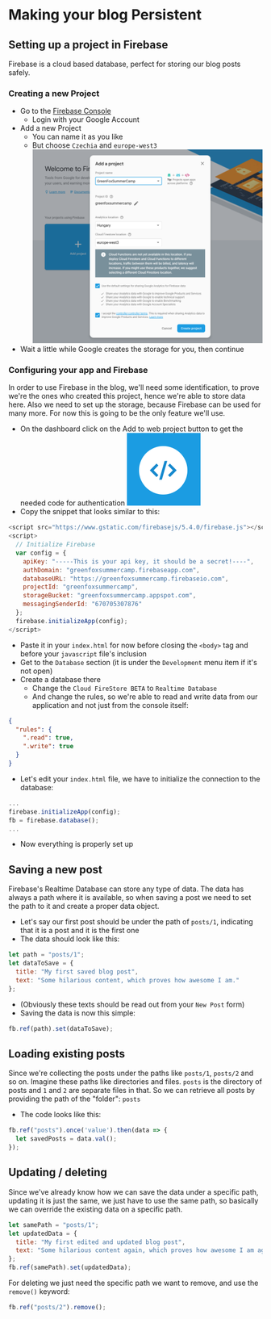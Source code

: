 # Making your blog Persistent

## Setting up a project in Firebase
Firebase is a cloud based database, perfect for storing our blog posts safely.

### Creating a new Project
- Go to the [Firebase Console](https://console.firebase.google.com/)
  - Login with your Google Account
- Add a new Project
  - You can name it as you like
  - But choose `Czechia` and `europe-west3`
![Create Firebase Project](assets/fb-create.png)
- Wait a little while Google creates the storage for you, then continue

### Configuring your app and Firebase
In order to use Firebase in the blog, we'll need some identification, to prove we're the ones who created this project, hence we're able to store data here. Also we need to set up the storage, because Firebase can be used for many more. For now this is going to be the only feature we'll use.
- On the dashboard click on the Add to web project button to get the needed code for authentication
![Add to web project](assets/fb-add-to-web.png)
- Copy the snippet that looks similar to this:
```javascript
<script src="https://www.gstatic.com/firebasejs/5.4.0/firebase.js"></script>
<script>
  // Initialize Firebase
  var config = {
    apiKey: "-----This is your api key, it should be a secret!----",
    authDomain: "greenfoxsummercamp.firebaseapp.com",
    databaseURL: "https://greenfoxsummercamp.firebaseio.com",
    projectId: "greenfoxsummercamp",
    storageBucket: "greenfoxsummercamp.appspot.com",
    messagingSenderId: "670705307876"
  };
  firebase.initializeApp(config);
</script>
```
- Paste it in your `index.html` for now before closing the `<body>` tag and before your `javascript` file's inclusion
- Get to the `Database` section (it is under the `Development` menu item if it's not open)
- Create a database there
  - Change the `Cloud FireStore BETA` to `Realtime Database`
  - And change the rules, so we're able to read and write data from our application and not just from the console itself:
```json
{
  "rules": {
    ".read": true,
    ".write": true
  }
}
```
- Let's edit your `index.html` file, we have to initialize the connection to the database:
```javascript
...
firebase.initializeApp(config);
fb = firebase.database();
...
```
- Now everything is properly set up

## Saving a new post
Firebase's Realtime Database can store any type of data. The data has always a path where it is available, so when saving a post we need to set the path to it and create a proper data object.
- Let's say our first post should be under the path of `posts/1`, indicating that it is a post and it is the first one
- The data should look like this:
```javascript
let path = "posts/1";
let dataToSave = {
  title: "My first saved blog post",
  text: "Some hilarious content, which proves how awesome I am."
};
```
- (Obviously these texts should be read out from your `New Post` form)
- Saving the data is now this simple:
```javascript
fb.ref(path).set(dataToSave);
```

## Loading existing posts
Since we're collecting the posts under the paths like `posts/1`, `posts/2` and so on. Imagine these paths like directories and files. `posts` is the directory of posts and `1` and `2` are separate files in that. So we can retrieve all posts by providing the path of the "folder": `posts`
- The code looks like this:
```javascript
fb.ref("posts").once('value').then(data => {
  let savedPosts = data.val();
});
```

## Updating / deleting
Since we've already know how we can save the data under a specific path, updating it is just the same, we just have to use the same path, so basically we can override the existing data on a specific path.
```javascript
let samePath = "posts/1";
let updatedData = {
  title: "My first edited and updated blog post",
  text: "Some hilarious content again, which proves how awesome I am again."
};
fb.ref(samePath).set(updatedData);
```
For deleting we just need the specific path we want to remove, and use the `remove()` keyword:
```javascript
fb.ref("posts/2").remove();
```
